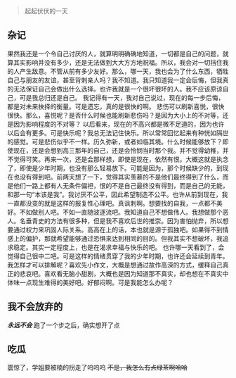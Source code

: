 > 起起伏伏的一天

## 杂记
果然我还是一个令自己讨厌的人，就算明明确确地知道，一切都是自己的问题，就算其实影响并没有多少，还是无法做到大大方方地祝福。所以，我会对一切挡住我的人产生敌意。不管从前有多少友好。那么，哪一天，我也会为了什么东西，牺牲自己与朋友的友谊，甚至背刺亲人吗？我不知道。我只知道我一定会后悔，但我真的无法保证自己会做出什么选择。也许我就是一个很坏很坏的人。我不应该原谅自己，可是我总归还是自己。
我记得有一天，我对自己说过，现在的每一步后悔，都是对未来抉择的衡量。可是遗忘，真的是很快的啊。
悲伤可以刷新喜悦，很快很快。那么，喜悦呢？是否什么时候也能刷新悲伤吗？是因为大小上的不对等，还是因为影响程度的不对等？
以后看来，现在的不高兴都是微不足道的，因为也许以后会有更多。可是快乐呢？我总无法记住快乐。所以常常回忆起来有种恍如隔世的感觉。可是悲伤似乎不一样。历久弥新，或者如临其境。什么时候能够放下？即使现在，还是会想到高三那年的自己，还是会怜悯当时那个我。并不觉得幼稚，并不觉得可笑。再来一次，还是会那样想，即使是现在，依然有恨。大概这就是执念了，即使是少年时期，也没有那么轻易放下。可能是因为，那个时候缺少的，到现在也没有得到吧。前两天想了一下，觉得其实羡慕的不是他们最终得到了什么，而是他们一路上都有人无条件偏袒，恨的不是自己最终没有得到，而是自己的无能，和那一句“本该是我”。我讨厌不公平，因此希望制造不公平。也许从前到现在，我一直都没变的就是这样的报复性心理吧。真讽刺啊。想要找的自我，一点都不美好。不如做别人吧。不如一直随波逐流吧。我知道自己不想做伟人。我想做那个恶人。名垂青史的方法有很多种，但是我不喜欢后世的推崇。因为害怕抛弃，所以想要通过权力来巩固人际关系。高高在上的话，本也就是源于孤独吧。如果得不到情感上的偏护，那就希望能够通过恐惧来达到相同的目的。但我其实不想破坏，我追求稳定。其实一定程度上，也是在渴求幸福与快乐的吧。
也许哪一天看到了，会觉得自己很中二吧。可是这样的情绪贯穿了我的少年时期，也许还会延续到青年。我怎样才可以排解呢？喜欢先小作文，大概是想通过故作高深的方式，缓释自己真正的悲哀吧。喜欢看无脑小甜剧，大概也是因为知道那不真实，却也想在不真实中体味一点现生难得的美好吧。好郁闷啊。可是我能怎么办呢？

## 我不会放弃的
***永远不会***
跑了一个步之后，确实想开了点

## 吃瓜
震惊了，学姐要被楠的拐走了呜呜呜
~~不是，我怎么有点绿茶啊哈哈~~